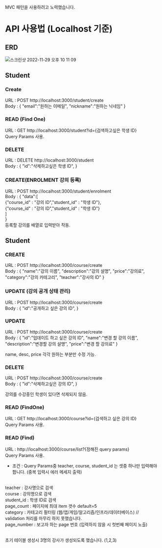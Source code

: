 MVC 패턴을 사용하려고 노력했습니다.

# API 사용법 (Localhost 기준)

## ERD

![스크린샷 2022-11-29 오후 10 11 09](https://user-images.githubusercontent.com/77596160/204538128-89f76921-2e58-4db8-865f-3214bd6100ea.png)

## Student

### Create

URL : POST http://localhost:3000/student/create
<br>
Body : {
"email":"원하는 이메일",
"nickname":"원하는 닉네임"
}

### READ (Find One)

URL : GET http://localhost:3000/student?id={검색하고싶은 학생 ID}
<br>
Query Params 사용.

### DELETE

URL : DELETE http://localhost:3000/student
<br>
Body : {
"id":"삭제하고싶은 학생 ID",
}

### CREATE(ENROLMENT 강의 등록)

URL : POST http://localhost:3000/student/enrolment
<br>
Body : {
"data":[<br>{"course_id" : "강의 ID","student_id" : "학생 ID"},<br>{"course_id" : "강의 ID","student_id" : "학생 ID"}<br>]<br>} 
<br>
등록할 강의를 배열로 입력받아 작동. 

## Student

### CREATE

URL : POST http://localhost:3000/course/create
<br>
Body : {
"name":"강의 이름",
"description":"강의 설명",
"price":"강의료",
"category":"강의 카테고리",
"teacher":"강사의 ID"
}

### UPDATE (강의 공개 상태 관리)

URL : POST http://localhost:3000/course/create
<br>
Body : {
"id":"공개하고 싶은 강의 ID",
}

### UPDATE

URL : POST http://localhost:3000/course/create
<br>
Body : {
"id":"업데이트 하고 싶은 강의 ID",
"name":"변경 할 강의 이름",
"description":"변경할 강의 설명",
"price":"변경 할 강의료"
}

name, desc, price 각각 원하는 부분만 수정 가능.

### DELETE

URL : POST http://localhost:3000/course/create
<br>
Body : {
"id":"삭제하고싶은 강의 ID",
}

강의를 수강중인 학생이 있다면 삭제되지 않음.

### READ (FindOne)

URL : GET http://localhost:3000/course?id={검색하고 싶은 강의 ID}
<br>
Query Params 사용.

### READ (Find)

URL : http://localhost:3000/course/list?{정해진 query params}
<br>
Query Params 사용.
<br>

- 조건 : Query Params중 teacher, course, student_id 는 셋중 하나만 입력해야 합니다. (중복 입력시 에러 메세지 출력)

<br>
teacher : 강사명으로 검색
<br>
course : 강의명으로 검색
<br>
student_id : 학생 ID로 검색
<br>
page_count : 페이지에 최대 item 갯수 default=5
<br>
category : 카테고리 필터링 (웹/앱/게임/알고리즘/인프라/데이터베이스) // validation 처리를 마무리 하지 못했습니다.
<br>
page_number : 보고자 하는 page 번호 (입력하지 않을 시 첫번째 페이지 노출)
<br>
<br>

초기 테이블 생성시 3명의 강사가 생성되도록 했습니다. (1,2,3)

